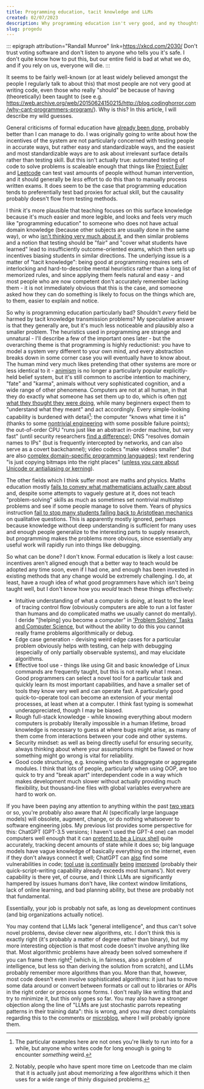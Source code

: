 ```yaml
---
title: Programming education, tacit knowledge and LLMs
created: 02/07/2023
description: Why programming education isn't very good, and my thoughts on AI code generation.
slug: progedu
---
```

::: epigraph attribution="Randall Munroe" link=https://xkcd.com/2030/
Don't trust voting software and don't listen to anyone who tells you it's safe. I don't quite know how to put this, but our entire field is bad at what we do, and if you rely on us, everyone will die.
:::

It seems to be fairly well-known (or at least widely believed amongst the people I regularly talk to about this) that most people are not very good at writing code, even those who really "should" be because of having (theoretically) been taught to (see e.g. <https://web.archive.org/web/20150624150215/http://blog.codinghorror.com/why-cant-programmers-program/>). Why is this? In this article, I will describe my wild guesses.

General criticisms of formal education have [already been done](https://en.wikipedia.org/wiki/The_Case_Against_Education), probably better than I can manage to do. I was originally going to write about how the incentives of the system are not particularly concerned with testing people in accurate ways, but rather easy and standardizable ways, and the easiest and most standardizable ways are to ask about irrelevant surface details rather than testing skill. But this isn't actually true: automated testing of code to solve problems is scaleable enough that things like [Project Euler](https://projecteuler.net/) and [Leetcode](https://leetcode.com/) can test vast amounts of people without human intervention, and it should generally be *less* effort to do this than to manually process written exams. It does seem to be the case that programming education tends to preferentially test bad proxies for actual skill, but the causality probably doesn't flow from testing methods.

I think it's more plausible that teaching focuses on this surface knowledge because it's much easier and more legible, and looks and feels very much like "programming education" to someone who does not have actual domain knowledge (because other subjects are usually done in the same way), or who [isn't thinking very much about it](https://srconstantin.wordpress.com/2019/02/25/humans-who-are-not-concentrating-are-not-general-intelligences/), and then similar problems and a notion that testing should be "fair" and "cover what students have learned" lead to insufficiently outcome-oriented exams, which then sets up incentives biasing students in similar directions. The underlying issue is a matter of "tacit knowledge": being good at programming requires sets of interlocking and hard-to-describe mental heuristics rather than a long list of memorized rules, and since applying them feels natural and easy - and most people who are now competent don't accurately remember lacking them - it is not immediately obvious that this is the case, and someone asked how they can do something is likely to focus on the things which are, to them, easier to explain and notice.

So why is programming education particularly bad? Shouldn't *every* field be harmed by tacit knowledge transmission problems? My speculative answer is that they generally are, but it's much less noticeable and plausibly also a smaller problem. The heuristics used in programming are strange and unnatural - I'll describe a few of the important ones later - but the overarching theme is that programming is highly reductionist: you have to model a system very different to your own mind, and every abstraction breaks down in some corner case you will eventually have to know about. The human mind very much likes pretending that other systems are more or less identical to it - [animism](https://en.wikipedia.org/wiki/Animism) is no longer a particularly popular explicitly-held belief system, but it's still common to ascribe intention to machinery, "fate" and "karma", animals without very sophisticated cognition, and a wide range of other phenomena. Computers are not at all human, in that they do exactly what someone has set them up to do, which is often [not what they thought they were doing](https://gwern.net/unseeing), while many beginners expect them to "understand what they meant" and act accordingly. Every simple-looking capability is burdened with detail[^1]: the computer "knows what time it is" (thanks to some [nontrivial engineering](https://en.wikipedia.org/wiki/Network_Time_Protocol) with some possible failure points); the out-of-order CPU "runs just like an abstract in-order machine, but very fast" (until security researchers [find a difference](https://en.wikipedia.org/wiki/Meltdown_(security_vulnerability))); DNS "resolves domain names to IPs" (but is frequently intercepted by networks, and can also serve as a covert backchannel); video codecs "make videos smaller" (but are also [complex domain-specific programming languages](https://wrv.github.io/h26forge.pdf)); text rendering "is just copying bitmaps into the right places" ([unless you care about Unicode or antialiasing or kerning](https://faultlore.com/blah/text-hates-you/)).

The other fields which I think suffer most are maths and physics. Maths education mostly [fails to convey what mathematicians actually care about](https://www.maa.org/external_archive/devlin/LockhartsLament.pdf) and, despite some attempts to vaguely gesture at it, does not teach "problem-solving" skills as much as sometimes set nontrivial multistep problems and see if some people manage to solve them. Years of physics instruction [fail to stop many students falling back to Aristotlean mechanics](https://www.researchgate.net/profile/Richard-Gunstone/publication/238983736_Student_understanding_in_mechanics_A_large_population_survey/links/02e7e52f8a2f984024000000/Student-understanding-in-mechanics-A-large-population-survey.pdf) on qualitative questions. This is apparently mostly ignored, perhaps because knowledge without deep understanding is sufficient for many uses and enough people generalize to the interesting parts to supply research, but programming makes the problems more obvious, since essentially any useful work will rapidly run into things like debugging.

So what can be done? I don't know. Formal education is likely a lost cause: incentives aren't aligned enough that a better way to teach would be adopted any time soon, even if I had one, and enough has been invested in existing methods that any change would be extremely challenging. I do, at least, have a rough idea of what good programmers have which isn't being taught well, but I don't know how you *would* teach these things effectively:

* Intuitive understanding of what a computer is doing, at least to the level of tracing control flow (obviously computers are able to run a lot faster than humans and do complicated maths we usually cannot do mentally). I deride "[helping] you become a computer" in ['Problem Solving' Tasks and Computer Science](/csproblem), but without the ability to do this you cannot really frame problems algorithmically or debug.
* Edge case generation - devising weird edge cases for a particular problem obviously helps with testing, can help with debugging (especially of only partially observable systems), and may elucidate algorithms.
* Effective tool use - things like using Git and basic knowledge of Linux commands are frequently taught, but this is not really what I mean. Good programmers can select a novel tool for a particular task and quickly learn its most important capabilities, and have a smaller set of tools they know very well and can operate fast. A particularly good quick-to-operate tool can become an extension of your mental processes, at least when at a computer. I think fast typing is somewhat underappreciated, though I may be biased.
* Rough full-stack knowledge - while knowing everything about modern computers is probably literally impossible in a human lifetime, broad knowledge is necessary to guess at where bugs might arise, as many of them come from interactions between your code and other systems.
* Security mindset: as well as being directly useful for ensuring security, always thinking about where your assumptions might be flawed or how something might go wrong is vital for reliability.
* Good code structuring, e.g. knowing when to disaggregate or aggregate modules. I think that lots of people, particularly when using OOP, are too quick to try and "break apart" interdependent code in a way which makes development much slower without actually providing much flexibility, but thousand-line files with global variables everywhere are hard to work on.

If you have been paying any attention to anything within the past [two years](https://openai.com/blog/openai-codex) or so, you're probably also aware that AI (specifically large language models) will obsolete, augment, change, or do nothing whatsoever to software engineering jobs. My previous list provides some perspective for this: ChatGPT (GPT-3.5 versions; I haven't used the GPT-4 one) can model computers well enough that it can [pretend to be a Linux shell](https://www.engraved.blog/building-a-virtual-machine-inside/) quite accurately, tracking decent amounts of state while it does so; big language models have vague knowledge of basically everything on the internet, even if they don't always connect it well; ChatGPT can [also](https://twitter.com/gf_256/status/1598104835848798208) find some vulnerabilities in code; [tool use](https://til.simonwillison.net/llms/python-react-pattern) [is continually](https://openai.com/blog/function-calling-and-other-api-updates?ref=upstract.com) [being](https://gorilla.cs.berkeley.edu/) [improved](https://twitter.com/emollick/status/1657050639644360706) (probably their quick-script-writing capability already exceeds most humans'). Not every capability is there yet, of course, and I think LLMs are significantly hampered by issues humans don't have, like context window limitations, lack of online learning, and bad planning ability, but these are probably not that fundamental.

Essentially, your job is probably not safe, as long as development continues (and big organizations actually notice).

You may contend that LLMs lack "general intelligence", and thus can't solve novel problems, devise clever new algorithms, etc. I don't think this is exactly right (it's probably a matter of degree rather than binary), but my more interesting objection is that most code doesn't involve anything like that. Most algorithmic problems have already been solved somewhere if you can frame them right[^2] (which is, in fairness, also a problem of intelligence, but less so than deriving the solution from scratch), and LLMs probably remember more algorithms than you. More than that, however, most code doesn't even involve sophisticated algorithms: it just has to move some data around or convert between formats or call out to libraries or APIs in the right order or process some forms. I don't really like writing that and try to minimize it, but this only goes so far. You may also have a stronger objection along the line of "LLMs are just stochastic parrots repeating patterns in their training data": this is wrong, and you may direct complaints regarding this to the comments or [microblog](https://b.osmarks.net/), where I will probably ignore them.

[^1]: The particular examples here are not ones you're likely to run into for a while, but anyone who writes code for long enough is going to encounter *something* weird.

[^2]: Notably, people who have spent more time on Leetcode than me claim that it is actually just about memorizing a few algorithms which it then uses for a wide range of thinly disguised problems.